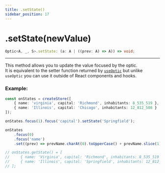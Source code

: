 ```yaml
---
title: .setState()
sidebar_position: 17
---
```


# .setState(newValue)

```ts
Optic<A, _, S>.setState: (a: A | ((prev: A) => A)) => void;
```

---

This method allows you to update the value focused by the optic.  
It is equivalent to the setter function returned by [`useOptic`](<../hooks/useOptic()>) but unlike `useOptic` you can use it outside of React components and hooks.

### Example:

```ts
const onStates = createStore([
    { name: 'virginia', capital: 'Richmond', inhabitants: 8_535_519 },
    { name: 'Illinois', capital: 'Chicago', inhabitants: 12_812_508 }
]);

onStates.focus(1).focus('capital').setState('Springfield');

onStates
    .focus(0)
    .focus('name')
    .set((prev) => prevName.charAt(0).toUpperCase() + prevName.slice(1));

// onStates.getState() = [
//     { name: 'Virginia', capital: 'Richmond', inhabitants: 8_535_519 },
//     { name: 'Illinois', capital: 'Springfield', inhabitants: 12_812_508 }
// ];
```
